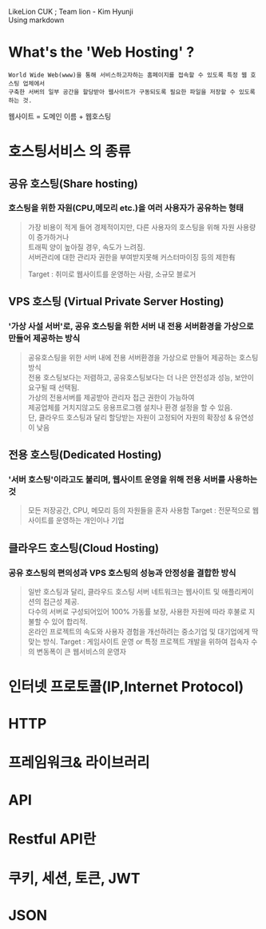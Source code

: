LikeLion CUK ; Team lion - Kim Hyunji   
Using markdown 


# What's the 'Web Hosting' ?

    World Wide Web(www)을 통해 서비스하고자하는 홈페이지를 접속할 수 있도록 특정 웹 호스팅 업체에서    
    구축한 서버의 일부 공간을 할당받아 웹사이트가 구동되도록 필요한 파일을 저장할 수 있도록 하는 것.    
웹사이트 = 도메인 이름 + 웹호스팅

# 호스팅서비스 의 종류    

## 공유 호스팅(Share hosting)
### 호스팅을 위한 자원(CPU,메모리 etc.)을 여러 사용자가 공유하는 형태   
> 가장 비용이 적게 들어 경제적이지만, 다른 사용자의 호스팅을 위해 자원 사용량이 증가하거나    
> 트래픽 양이 높아질 경우, 속도가 느려짐.    
> 서버관리에 대한 관리자 권한을 부여받지못해 커스터마이징 등의 제한有    
> 
> Target : 취미로 웹사이트를 운영하는 사람, 소규모 블로거

## VPS 호스팅 (Virtual Private Server Hosting)
### '가상 사설 서버'로, 공유 호스팅을 위한 서버 내 전용 서버환경을 가상으로 만들어 제공하는 방식
> 공유호스팅을 위한 서버 내에 전용 서버환경을 가상으로 만들어 제공하는 호스팅 방식      
> 전용 호스팅보다는 저렴하고, 공유호스팅보다는 더 나은 안전성과 성능, 보안이 요구될 때 선택됨.    
> 가상의 전용서버를 제공받아 관리자 접근 권한이 가능하여      
> 제공업체를 거치지않고도 응용프로그램 설치나 환경 설정을 할 수 있음.     
> 단, 클라우드 호스팅과 달리 할당받는 자원이 고정되어 자원의 확장성 & 유연성이 낮음

## 전용 호스팅(Dedicated Hosting)
### '서버 호스팅'이라고도 불리며, 웹사이트 운영을 위해 전용 서버를 사용하는 것
> 모든 저장공간, CPU, 메모리 등의 자원들을 혼자 사용함
> Target : 전문적으로 웹사이트를 운영하는 개인이나 기업

## 클라우드 호스팅(Cloud Hosting)
### 공유 호스팅의 편의성과 VPS 호스팅의 성능과 안정성을 결합한 방식
> 일반 호스팅과 달리, 클라우드 호스팅 서버 네트워크는 웹사이트 및 애플리케이션의 접근성 제공.     
> 다수의 서버로 구성되어있어 100% 가동률 보장, 사용한 자원에 따라 후불로 지불할 수 있어 합리적.    
> 온라인 프로젝트의 속도와 사용자 경험을 개선하려는 중소기업 및 대기업에게 딱 맞는 방식.
> Target : 게임사이트 운영 or 특정 프로젝트 개발을 위하여 접속자 수의 변동폭이 큰 웹서비스의 운영자




# 인터넷 프로토콜(IP,Internet Protocol)
>


# HTTP
# 프레임워크& 라이브러리
# API
# Restful API란
# 쿠키, 세션, 토큰, JWT
# JSON
